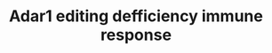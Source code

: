 ---
annotations:
- id: PW:0000023
  parent: regulatory pathway
  type: Pathway Ontology
  value: immune response pathway
- id: PW:0000004
  parent: regulatory pathway
  type: Pathway Ontology
  value: regulatory pathway
- id: PW:0000003
  parent: signaling pathway
  type: Pathway Ontology
  value: signaling pathway
authors:
- Alistairchalk
- Jmelius
- Egonw
- MaintBot
- Mkutmon
- Fehrhart
description: RNA editing plays an essential role in mammalian tissue homeostasis and
  embryonic development and is involved in the pathogenesis of several disorders,
  i.a. autoimmune and inflammatory diseases. Adar1 is involved in regulation of the
  innate immune response.
last-edited: 2019-06-27
organisms:
- Mus musculus
redirect_from:
- /index.php/Pathway:WP3415
- /instance/WP3415
revision: null
schema-jsonld:
- '@context': https://schema.org/
  '@id': https://wikipathways.github.io/pathways/WP3415.html
  '@type': Dataset
  creator:
    '@type': Organization
    name: WikiPathways
  description: RNA editing plays an essential role in mammalian tissue homeostasis
    and embryonic development and is involved in the pathogenesis of several disorders,
    i.a. autoimmune and inflammatory diseases. Adar1 is involved in regulation of
    the innate immune response.
  keywords:
  - 4930512H18Rik
  - 9330175E14Rik
  - Adar
  - Apol9a
  - Apol9b
  - Ccl5
  - Chuk
  - Cxcl10
  - Cxcl11
  - Ddx58
  - Ddx60
  - Dhx58
  - F830016B08Rik
  - Gbp10
  - Gbp3
  - Gbp6
  - Gm12185
  - Gm13822
  - Gm14446
  - Gm4951
  - Gm4955
  - Gm5970
  - Gm8696
  - Gorasp1
  - I830012O16Rik
  - Ifi44
  - Ifih1
  - Ifit1
  - Ifit3
  - Ifna1
  - Ifnar1
  - Ifnb1
  - Ifngr1
  - Iigp1
  - Ikbkb
  - Ikbke
  - Ikbkg
  - Irf3
  - Irf7
  - Isg15
  - Ly6a
  - Ly6c1
  - Map3k7
  - Mavs
  - Mx1
  - Mx2
  - Nfkb1
  - Nfkbia
  - Nlrc5
  - Nlrx1
  - Oas1a
  - Oas1b
  - Oas1g
  - Oas1h
  - Oas2
  - Oas3
  - Oasl1
  - Oasl2
  - Pydc4
  - Ralbp1
  - Rsad2
  - Rtp4
  - Slfn4
  - Sp100
  - Tab1
  - Tab2
  - Tab3
  - Tank
  - Tbk1
  - Tgtp1
  - Tgtp2
  - Ticam1
  - Tlr3
  - Traf3
  - Traf6
  - Usp18
  - Xaf1
  - Zbp1
  - dsRNA
  - dsRNA (edited)
  license: CC0
  name: Adar1 editing defficiency immune response
seo: CreativeWork
title: Adar1 editing defficiency immune response
wpid: WP3415
---